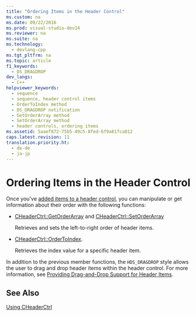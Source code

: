 ```yaml
---
title: "Ordering Items in the Header Control"
ms.custom: na
ms.date: 09/22/2016
ms.prod: visual-studio-dev14
ms.reviewer: na
ms.suite: na
ms.technology: 
  - devlang-cpp
ms.tgt_pltfrm: na
ms.topic: article
f1_keywords: 
  - DS_DRAGDROP
dev_langs: 
  - C++
helpviewer_keywords: 
  - sequence
  - sequence, header control items
  - OrderToIndex method
  - DS_DRAGDROP notification
  - GetOrderArray method
  - SetOrderArray method
  - header controls, ordering items
ms.assetid: 5aaef872-75b5-49c5-8fed-6f9a81fca812
caps.latest.revision: 11
translation.priority.ht: 
  - de-de
  - ja-jp
---
```

# Ordering Items in the Header Control
Once you've [added items to a header control](../vs140/adding-items-to-the-header-control.md), you can manipulate or get information about their order with the following functions:  
  
-   [CHeaderCtrl::GetOrderArray](../vs140/cheaderctrl--getorderarray.md) and [CHeaderCtrl::SetOrderArray](../vs140/cheaderctrl--setorderarray.md)  
  
     Retrieves and sets the left-to-right order of header items.  
  
-   [CHeaderCtrl::OrderToIndex](../vs140/cheaderctrl--ordertoindex.md).  
  
     Retrieves the index value for a specific header item.  
  
 In addition to the previous member functions, the `HDS_DRAGDROP` style allows the user to drag and drop header items within the header control. For more information, see [Providing Drag-and-Drop Support for Header Items](../vs140/providing-drag-and-drop-support-for-header-items.md).  
  
## See Also  
 [Using CHeaderCtrl](../vs140/using-cheaderctrl.md)